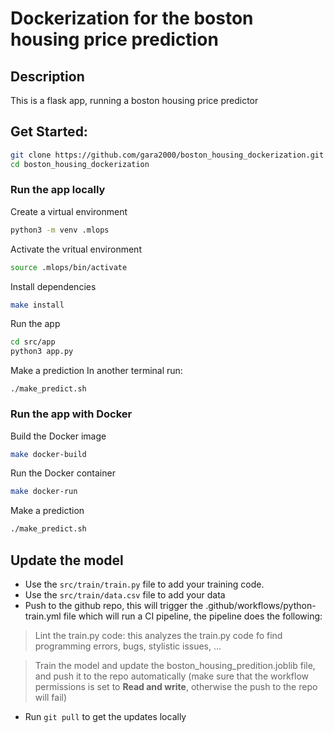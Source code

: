 # Dockerization for the boston housing price prediction
## Description
This is a flask app, running a boston housing price predictor

## Get Started:
```bash
git clone https://github.com/gara2000/boston_housing_dockerization.git
cd boston_housing_dockerization
```
### Run the app locally
Create a virtual environment
```bash
python3 -m venv .mlops
```
Activate the vritual environment
```bash
source .mlops/bin/activate
```
Install dependencies
```bash
make install
```
Run the app
```bash
cd src/app
python3 app.py
```
Make a prediction
In another terminal run:
```
./make_predict.sh
```

### Run the app with Docker
Build the Docker image
```bash
make docker-build
```
Run the Docker container
```bash
make docker-run
```
Make a prediction
```bash
./make_predict.sh
```

## Update the model
* Use the ```src/train/train.py``` file to add your training code.
* Use the ```src/train/data.csv``` file to add your data
* Push to the github repo, this will trigger the .github/workflows/python-train.yml file which will run a CI pipeline, the pipeline does the following:

> Lint the train.py code: this analyzes the train.py code fo find programming errors, bugs, stylistic issues, ...

> Train the model and update the boston_housing_predition.joblib file, and push it to the repo automatically (make sure that the workflow permissions is set to **Read and write**, otherwise the push to the repo will fail)

* Run ```git pull``` to get the updates locally
